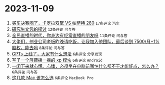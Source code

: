 # 2023-11-09

1. [买车决赛圈了，卡罗拉双擎 VS 帕萨特 280](https://www.v2ex.com/t/990092) `17条评论` `汽车`
1. [研究生文凭的探讨](https://www.v2ex.com/t/990090) `12条评论` `问与答`
1. [全民直播的时代，你身边有经常直播的朋友吗](https://www.v2ex.com/t/990082) `11条评论` `问与答`
1. [大佬们，创业公司老板昨晚请吃饭，让我加入他团队，最后谈到 7500/月+1%股权，能去吗](https://www.v2ex.com/t/990093) `8条评论` `问与答`
1. [GPTs 上线了，大家有什么想法](https://www.v2ex.com/t/990094) `6条评论` `分享发现`
1. [写了一个屏蔽摇一摇的 xp 模块](https://www.v2ex.com/t/990087) `6条评论` `Android`
1. [一闲下来就心慌、心悸，必须坐在电脑前哪怕什么都不干才能好点，怎么办？](https://www.v2ex.com/t/990084) `6条评论` `问与答`
1. [这几款 Mac 该怎么选](https://www.v2ex.com/t/990080) `6条评论` `MacBook Pro`
